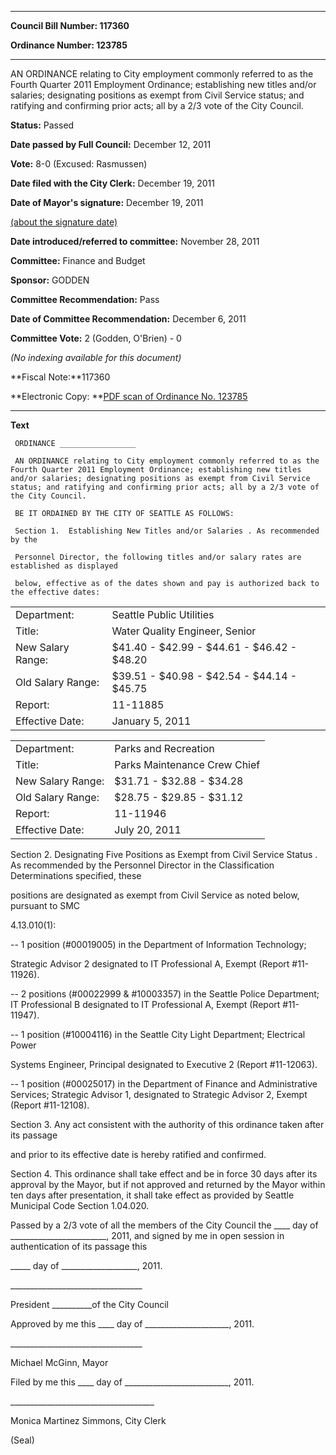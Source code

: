 

********

**Council Bill Number: 117360**
   
**Ordinance Number: 123785**
********

 AN ORDINANCE relating to City employment commonly referred to as the Fourth Quarter 2011 Employment Ordinance; establishing new titles and/or salaries; designating positions as exempt from Civil Service status; and ratifying and confirming prior acts; all by a 2/3 vote of the City Council.

**Status:** Passed
   
**Date passed by Full Council:** December 12, 2011
   
**Vote:** 8-0 (Excused: Rasmussen)
   
**Date filed with the City Clerk:** December 19, 2011
   
**Date of Mayor's signature:** December 19, 2011
   
[(about the signature date)](/~public/approvaldate.htm)
   
   
   
**Date introduced/referred to committee:** November 28, 2011
   
**Committee:** Finance and Budget
   
**Sponsor:** GODDEN
   
**Committee Recommendation:** Pass
   
**Date of Committee Recommendation:** December 6, 2011
   
**Committee Vote:** 2 (Godden, O'Brien) - 0
   
   
_(No indexing available for this document)_

**Fiscal Note:**117360

**Electronic Copy: **[PDF scan of Ordinance No. 123785](/~archives/Ordinances/Ord_123785.pdf)

********

**Text**
   
```
 ORDINANCE _________________

 AN ORDINANCE relating to City employment commonly referred to as the Fourth Quarter 2011 Employment Ordinance; establishing new titles and/or salaries; designating positions as exempt from Civil Service status; and ratifying and confirming prior acts; all by a 2/3 vote of the City Council.

 BE IT ORDAINED BY THE CITY OF SEATTLE AS FOLLOWS:

 Section 1.  Establishing New Titles and/or Salaries . As recommended by the

 Personnel Director, the following titles and/or salary rates are established as displayed

 below, effective as of the dates shown and pay is authorized back to the effective dates:

```
<table><tr><td>Department:

</td><td>Seattle Public Utilities

</td></tr>

<tr><td>Title:

</td><td>Water Quality Engineer, Senior

</td></tr>

<tr><td>New Salary Range:

</td><td>$41.40 - $42.99 - $44.61 - $46.42 - $48.20

</td></tr>

<tr><td>Old Salary Range:

</td><td>$39.51 - $40.98 - $42.54 - $44.14 - $45.75

</td></tr>

<tr><td>Report:

</td><td>11-11885

</td></tr>

<tr><td>Effective Date:

</td><td>January 5, 2011

</td></tr>

</table><table><tr><td>Department:

</td><td>Parks and Recreation

</td></tr>

<tr><td>Title:

</td><td>Parks Maintenance Crew Chief

</td></tr>

<tr><td>New Salary Range:

</td><td>$31.71 - $32.88 - $34.28

</td></tr>

<tr><td>Old Salary Range:

</td><td>$28.75 - $29.85 - $31.12

</td></tr>

<tr><td>Report:

</td><td>11-11946

</td></tr>

<tr><td>Effective Date:

</td><td>July 20, 2011

</td></tr>

</table> Section 2.  Designating Five Positions as Exempt from Civil Service Status . As  recommended by the Personnel Director in the Classification Determinations specified, these

 positions are designated as exempt from Civil Service as noted below, pursuant to SMC

 4.13.010(1):

 -- 1 position (#00019005) in the Department of Information Technology;

 Strategic Advisor 2 designated to IT Professional A, Exempt (Report #11-11926).

 -- 2 positions (#00022999 & #10003357) in the Seattle Police Department; IT Professional B designated to IT Professional A, Exempt (Report #11-11947).

 -- 1 position (#10004116) in the Seattle City Light Department; Electrical Power

 Systems Engineer, Principal designated to Executive 2 (Report #11-12063).

 -- 1 position (#00025017) in the Department of Finance and Administrative Services; Strategic Advisor 1, designated to Strategic Advisor 2, Exempt (Report #11-12108).

 Section 3. Any act consistent with the authority of this ordinance taken after its passage

 and prior to its effective date is hereby ratified and confirmed.

 Section 4. This ordinance shall take effect and be in force 30 days after its approval by the Mayor, but if not approved and returned by the Mayor within ten days after presentation, it shall take effect as provided by Seattle Municipal Code Section 1.04.020.

 Passed by a 2/3 vote of all the members of the City Council the \_\_\_\_ day of \_\_\_\_\_\_\_\_\_\_\_\_\_\_\_\_\_\_\_\_\_\_\_\_, 2011, and signed by me in open session in authentication of its passage this

 \_\_\_\_\_ day of \_\_\_\_\_\_\_\_\_\_\_\_\_\_\_\_\_\_\_, 2011.

 \_\_\_\_\_\_\_\_\_\_\_\_\_\_\_\_\_\_\_\_\_\_\_\_\_\_\_\_\_\_\_\_\_

 President \_\_\_\_\_\_\_\_\_\_of the City Council

 Approved by me this \_\_\_\_ day of \_\_\_\_\_\_\_\_\_\_\_\_\_\_\_\_\_\_\_\_\_, 2011.

 \_\_\_\_\_\_\_\_\_\_\_\_\_\_\_\_\_\_\_\_\_\_\_\_\_\_\_\_\_\_\_\_\_

 Michael McGinn, Mayor

 Filed by me this \_\_\_\_ day of \_\_\_\_\_\_\_\_\_\_\_\_\_\_\_\_\_\_\_\_\_\_\_\_\_\_, 2011.

 \_\_\_\_\_\_\_\_\_\_\_\_\_\_\_\_\_\_\_\_\_\_\_\_\_\_\_\_\_\_\_\_\_\_\_\_

 Monica Martinez Simmons, City Clerk

 (Seal)

